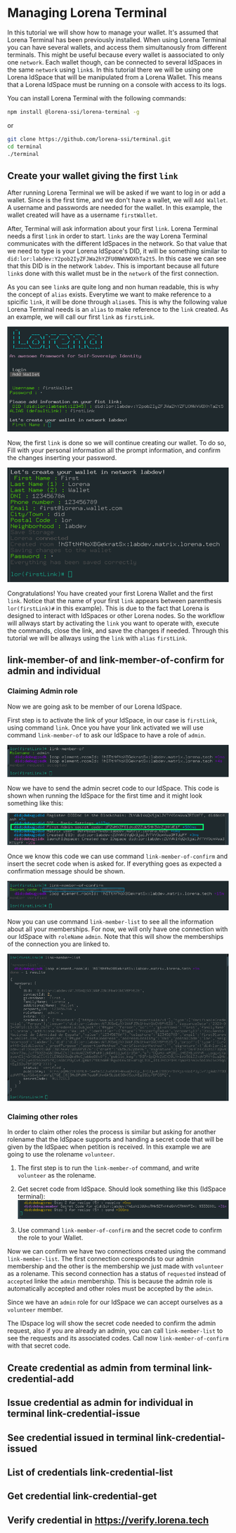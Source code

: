 # Managing Lorena Terminal

In this tutorial we will show how to manage your wallet. It's assumed that Lorena Terminal has been previously installed. When using Lorena Terminal you can have several wallets, and access them simultanously from different terminals. This might be useful because every wallet is aassociated to only one `network`. Each wallet though, can be connected to several IdSpaces in the same `network` using `link`s. In this tutorial there we will be using one Lorena IdSpace that will be manipulated from a Lorena Wallet. This means that a Lorena IdSpace must be running on a console with access to its logs.

You can install Lorena Terminal  with the following commands:

```bash
npm install @lorena-ssi/lorena-terminal -g
```

or 

```bash
git clone https://github.com/lorena-ssi/terminal.git
cd terminal
./terminal
```

## Create your wallet giving the first `link`

After running Lorena Terminal we will be asked if we want to log in or add a wallet. Since is the first time, and we don't have a wallet, we will `Add Wallet`. A username and passwords are needed for the wallet. In this example, the wallet created will have as a username `firstWallet`.

After, Terminal will ask information about your first `link`. Lorena Terminal needs a first `link` in order to start. `links` are the way Lorena Terminal communicates with the different IdSpaces in the network. So that value that we need to type is your Lorena IdSpace's DID, it will be something similar to `did:lor:labdev:Y2pob2IyZFJWa2hYZFU0NWVWOXhTa2t5`. In this case we can see that this DID is in the network `labdev`. This is important because all future `link`s done with this wallet must be in the `network` of the first connection.

As you can see `link`s are quite long and non human readable, this is why the concept of `alias`  exists. Everytime we want to make reference to a spicific `link`, it will be done through `alias`es. This is why the following value Lorena Terminal needs is an `alias` to make reference to the `link` created. As an example, we will call our first `link` as `firstLink`.

![](../images/terminal/terminal_firstWallet_DID.png)

Now, the first `link` is done so we will continue creating our wallet. To do so, Fill with your personal information all the prompt information, and confirm the changes inserting your password.

![](../images/terminal/terminal_firstWallet_personalInfo.png)

Congratulations! You have created your first Lorena Wallet and the first `link`. Notice that the name of your first `link` appears between parenthesis `lor(firstLink)#` in this example). This is due to the fact that Lorena is designed to interact with IdSpaces or other Lorena nodes. So the workflow will allways start by activating the `link` you want to operate with, execute the commands, close the link, and save the changes if needed. Through this tutorial we will be allways using the `link` with `alias` `firstLink`.


## link-member-of and link-member-of-confirm for admin and individual

### Claiming Admin role

Now we are going ask to be member of our Lorena IdSpace.

First step is to activate the link of your IdSpace, in our case is `firstLink`, using command `link`. Once you have your link activated we will use command `link-member-of` to ask our IdSpace to have a role of `admin`.

![](../images/terminal/terminal_linkMemberOf_ADMIN.png)

Now we have to send the admin secret code to our IdSpace. This code is shown when running the IdSpace for the first time and it might look something like this:

![](../images/terminal/idspaceLaunch_adminCode.png)

Once we know this code we can use command `link-member-of-confirm` and insert the secret code when is asked for. If everything goes as expected a confirmation message should be shown.

![](../images/terminal/terminal_kinkMemberOfConfirm_ADMIN.png)

Now you can use command `link-member-list` to see all the information about all your memberships. For now, we will only have one connection with our IdSpace with `roleName` `admin`. Note that this will show the memberships of the connection you are linked to.

![](../images/terminal/terminal_linkMemberList.png)

### Claiming other roles

In order to claim other roles the process is similar but asking for another rolename that the IdSpace supports and handing a secret code that will be given by the IdSpaec when petition is received. In this example we are going to use the rolename `volunteer`.

1. The first step is to run the `link-member-of` command, and write `volunteer` as the rolename.

2. Get secret code from IdSpace. Should look something like this (IdSpace terminal):
![](../images/terminal/terminal_secretCode_VOLUNTEER.png)

3. Use command `link-member-of-confirm` and the secret code to confirm the role to your Wallet.
   
Now we can confirm we have two connections created using the command `link-member-list`. The first connection coresponds to our admin membership and the other is the membership we just made with `volunteer` as a rolename. This second connection has a status of `requested` instead of `accepted` linke the `admin` membership. This is because the admin role is automatically accepted and other roles must be accepted by the `admin`.

Since we have an `admin` role for our IdSpace we can accept ourselves as a `volunteer` member.

The IDspace log will show the secret code needed to confirm the admin request, also if you are already an admin, you can call `link-member-list` to see the requests and its associated codes. Call now `link-member-of-confirm` with that secret code.


## Create credential as admin from terminal link-credential-add

## Issue credential as admin for individual in terminal link-credential-issue

## See credential issued in terminal link-credential-issued

## List of credentials link-credential-list

## Get credential link-credential-get

## Verify credential in https://verify.lorena.tech
